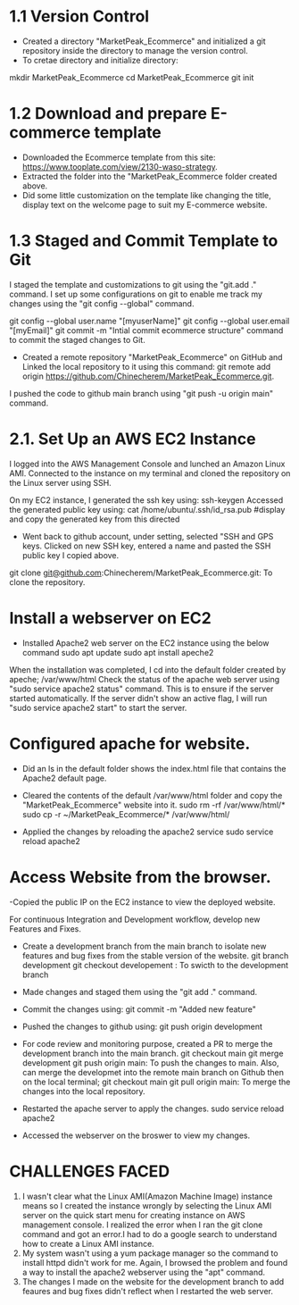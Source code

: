 # 1.1 Version Control
- Created a directory "MarketPeak_Ecommerce" and initialized a git repository inside the directory to manage the version control.
- To cretae directory and initialize directory:
  
mkdir MarketPeak_Ecommerce
cd MarketPeak_Ecommerce
git init


# 1.2 Download and prepare E-commerce template
- Downloaded the Ecommerce template from this site: https://www.tooplate.com/view/2130-waso-strategy.
- Extracted the folder into the "MarketPeak_Ecommerce folder created above.
- Did some little customization on the template like changing the title, display text on the welcome page to suit my E-commerce website.

# 1.3 Staged and Commit Template to Git
I staged the template and customizations to git using the "git.add ." command.
I set up some configurations on git to enable me track my changes using the "git config --global" command.


git config --global user.name "[myuserName]"
git config --global user.email "[myEmail]"
git commit -m "Intial commit ecommerce structure" command to commit the staged changes to Git.

- Created a remote repository "MarketPeak_Ecommerce" on GitHub and Linked the local repository to it using this command:
  git remote add origin https://github.com/Chinecherem/MarketPeak_Ecommerce.git.

I pushed the code to github main branch using "git push -u origin main" command.

# 2.1. Set Up an AWS EC2 Instance
I logged into the AWS Management Console and lunched an Amazon Linux AMI. 
Connected to the instance on my terminal and cloned the repository on the Linux server using SSH.

On my EC2 instance, I generated the ssh key using:
  ssh-keygen
Accessed the generated public key using: 
    cat /home/ubuntu/.ssh/id_rsa.pub  #display and copy the generated key from this directed

- Went back to github account, under setting, selected "SSH and GPS keys. 
Clicked on new SSH key, entered a name and pasted the SSH public key I copied above.

git clone git@github.com:Chinecherem/MarketPeak_Ecommerce.git: To clone the repository.

# Install a webserver on EC2

- Installed Apache2 web server on the EC2 instance using the below command
    sudo apt update
    sudo apt install apeche2
  
When the installation was completed, I cd into the default folder created by apeche; /var/www/html
Check the status of the apache web server using "sudo service apache2 status" command. This is to ensure if the server started automatically.
If the server didn't show an active flag, I will run "sudo service apache2 start" to start the server.

# Configured apache for website.
- Did an ls in the default folder shows the index.html file that contains the Apache2 default page.
- Cleared the contents of the default /var/www/html folder and copy the "MarketPeak_Ecommerce" website into it.
      sudo rm -rf /var/www/html/*
      sudo cp -r ~/MarketPeak_Ecommerce/*  /var/www/html/

- Applied the changes by reloading the apache2 service
    sudo service reload apache2

# Access Website from the browser.
-Copied the public IP on the EC2 instance to view the deployed website.

For continuous Integration and Development workflow, develop new Features and Fixes.
- Create a development branch from the main branch to isolate new features and bug fixes from the stable version of the website.
        git branch development
        git checkout developement : To swicth to the development branch
- Made changes and staged them using the "git add ." command.
- Commit the changes using: git commit -m "Added new feature"
- Pushed the changes to github using: git push origin development
- For code review and monitoring purpose, created a PR to merge the development branch into the main branch.
      git checkout main
      git merge development
      git push origin main: To push the changes to main.
  Also, can merge the developmet into the remote main branch on Github then on the local terminal;
        git checkout main
        git pull origin main: To merge the changes into the local repository.

- Restarted the apache server to apply the changes.
    sudo service reload apache2
  
- Accessed the webserver on the broswer to view my changes.

# CHALLENGES FACED
1. I wasn't clear what the Linux AMI(Amazon Machine Image) instance means so I created the instance wrongly by selecting the Linux AMI server on the quick start menu for creating instance on AWS management console. I realized the error when I ran the git clone command and got an error.I had to do a google search to understand how to create a Linux AMI instance.
2. My system wasn't using a yum package manager so the command to install httpd didn't work for me. Again, I browsed the problem and found a way to install the apache2 webserver using the "apt" command.
3. The changes I made on the website for the development branch to add feaures and bug fixes didn't reflect when I restarted the web server.  
    
